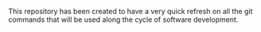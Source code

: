 This repository has been created to have a very quick refresh on all the git commands that will be used along the cycle of software development. 